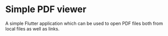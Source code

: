 # Simple PDF viewer

A simple Flutter application which can be used to open PDF files both from local files as well as links.

